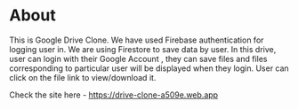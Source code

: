 # About

This is Google Drive Clone. We have used Firebase authentication for logging user in. We are using Firestore to save data by user.
In this drive, user can login with their Google Account , they can save files and files corresponding to particular user will be displayed when they login. User can click on the file link to view/download it.

Check the site here - https://drive-clone-a509e.web.app

